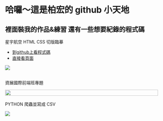 # 哈囉～這是柏宏的 github 小天地

## 裡面裝我的作品&練習 還有一些想要紀錄的程式碼

<span>星宇航空 HTML CSS 切版臨摹</span>

<ul>
    <li><a href="https://github.com/bh20511/STARLUX">到github上看程式碼</a></li>
    <li>
    <a href="https://bh20511.github.io/STARLUX/">直接看頁面</a></li>
</ul>
<img src="https://www.cakeresume.com/cdn-cgi/image/fit=scale-down,format=auto,w=828/https://images.cakeresume.com/P5AW4/bh20511/2f21c069-ac6e-429f-9039-5294ffb85d6a.jpeg"/>

<br/>
<br/>

<p>資展國際前端班專題</p>
<div style="display:flex;">
    <img src="https://i.imgur.com/S61fYmn.jpg" alt="">
     <img style="height:100%" src="https://www.cakeresume.com/cdn-cgi/image/fit=scale-down,format=auto,w=828/https://images.cakeresume.com/P5AW4/bh20511/211178b6-058a-4c7a-919e-194b10a2cc50.png" alt="">
</div>

<br/>





<div><span> PYTHON 爬蟲並寫成 CSV </span>

<img  src="https://www.cakeresume.com/cdn-cgi/image/fit=scale-down,format=auto,w=828/https://images.cakeresume.com/P5AW4/bh20511/be09f9cf-290d-40c2-bc33-4b5e51bf34f7.jpg"/></div></div>
